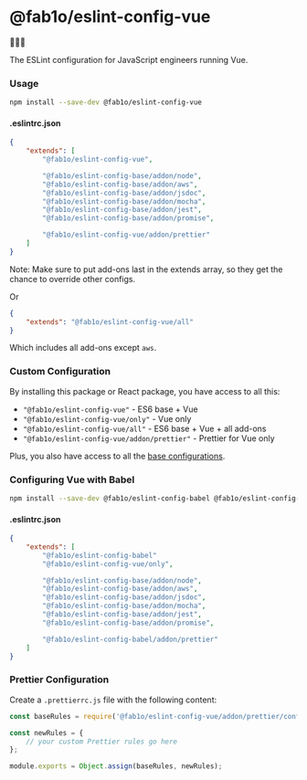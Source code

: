 # @fab1o/eslint-config-vue

💚💚💚

The ESLint configuration for JavaScript engineers running Vue.

### Usage

```sh
npm install --save-dev @fab1o/eslint-config-vue
```

#### .eslintrc.json

```json
{
    "extends": [
        "@fab1o/eslint-config-vue",

        "@fab1o/eslint-config-base/addon/node",
        "@fab1o/eslint-config-base/addon/aws",
        "@fab1o/eslint-config-base/addon/jsdoc",
        "@fab1o/eslint-config-base/addon/mocha",
        "@fab1o/eslint-config-base/addon/jest",
        "@fab1o/eslint-config-base/addon/promise",

        "@fab1o/eslint-config-vue/addon/prettier"
    ]
}
```

Note: Make sure to put add-ons last in the extends array, so they get the chance to override other configs.

Or

```json
{
    "extends": "@fab1o/eslint-config-vue/all"
}
```

Which includes all add-ons except `aws`.

### Custom Configuration

By installing this package or React package, you have access to all this:

-   `"@fab1o/eslint-config-vue"` - ES6 base + Vue
-   `"@fab1o/eslint-config-vue/only"` - Vue only
-   `"@fab1o/eslint-config-vue/all"` - ES6 base + Vue + all add-ons
-   `"@fab1o/eslint-config-vue/addon/prettier"` - Prettier for Vue only

Plus, you also have access to all the [base configurations](../eslint-config-base#custom-configuration).

### Configuring Vue with Babel

```sh
npm install --save-dev @fab1o/eslint-config-babel @fab1o/eslint-config-vue
```

#### .eslintrc.json

```json
{
    "extends": [
        "@fab1o/eslint-config-babel"
        "@fab1o/eslint-config-vue/only",

        "@fab1o/eslint-config-base/addon/node",
        "@fab1o/eslint-config-base/addon/aws",
        "@fab1o/eslint-config-base/addon/jsdoc",
        "@fab1o/eslint-config-base/addon/mocha",
        "@fab1o/eslint-config-base/addon/jest",
        "@fab1o/eslint-config-base/addon/promise",

        "@fab1o/eslint-config-babel/addon/prettier"
    ]
}
```

### Prettier Configuration

Create a `.prettierrc.js` file with the following content:

```js
const baseRules = require('@fab1o/eslint-config-vue/addon/prettier/config');

const newRules = {
    // your custom Prettier rules go here
};

module.exports = Object.assign(baseRules, newRules);
```
